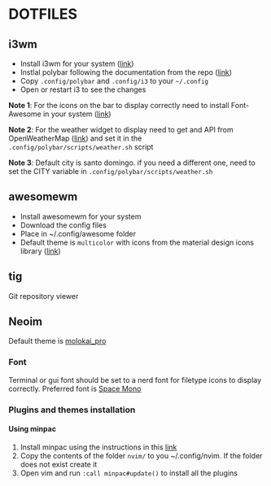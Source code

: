 # DOTFILES

## i3wm

* Install i3wm for your system ([link](https://i3wm.org/))
* Instlal polybar following the documentation from the repo ([link](https://github.com/jaagr/polybar))
* Copy `.config/polybar` and `.config/i3` to your `~/.config`
* Open or restart i3 to see the changes

**Note 1**: For the icons on the bar to display correctly need to install Font-Awesome in your system ([link](https://fontawesome.com/how-to-use/on-the-desktop/setup/getting-started))

**Note 2**: For the weather widget to display need to get and API from OpenWeatherMap ([link](https://openweathermap.org/)) and set it in the `.config/polybar/scripts/weather.sh` script

**Note 3**: Default city is santo domingo. if you need a different one, need to set the CITY variable in `.config/polybar/scripts/weather.sh`

## awesomewm

* Install awesomewm for your system
* Download the config files
* Place in ~/.config/awesome folder
* Default theme is `multicolor` with icons from the material design icons library ([link](https://materialdesignicons.com/))

## tig
Git repository viewer

## Neoim
Default theme is [molokai_pro](https://github.com/phanviet/vim-monokai-pro)
### Font
Terminal or gui font should be set to a nerd font for filetype icons to display correctly.
Preferred font is [Space Mono](https://github.com/ryanoasis/nerd-fonts/tree/master/patched-fonts/SpaceMono)
### Plugins and themes installation
#### Using minpac
1. Install minpac using the instructions in this [link](https://github.com/k-takata/minpac)
2. Copy the contents of the folder `nvim/` to you ~/.config/nvim. If the folder does not exist create it
3. Open vim and run `:call minpac#update()` to install all the plugins
